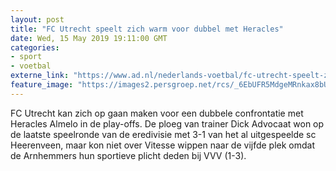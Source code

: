 ```yaml
---
layout: post
title: "FC Utrecht speelt zich warm voor dubbel met Heracles"
date: Wed, 15 May 2019 19:11:00 GMT
categories: 
- sport 
- voetbal 
externe_link: "https://www.ad.nl/nederlands-voetbal/fc-utrecht-speelt-zich-warm-voor-dubbel-met-heracles~a1e9b26e/"
feature_image: "https://images2.persgroep.net/rcs/_6EbUFR5MdgeMRnkax8bUf07ylU/diocontent/148460399/_fitwidth/400/?appId=21791a8992982cd8da851550a453bd7f&quality=0.7"
---
```


FC Utrecht kan zich op gaan maken voor een dubbele confrontatie met Heracles Almelo in de play-offs. De ploeg van trainer Dick Advocaat won op de laatste speelronde van de eredivisie met 3-1 van het al uitgespeelde sc Heerenveen, maar kon niet over Vitesse wippen naar de vijfde plek omdat de Arnhemmers hun sportieve plicht deden bij VVV (1-3).
